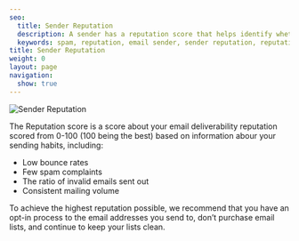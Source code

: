 ```yaml
---
seo:
  title: Sender Reputation
  description: A sender has a reputation score that helps identify whether they are a spammer.
  keywords: spam, reputation, email sender, sender reputation, reputation score
title: Sender Reputation
weight: 0
layout: page
navigation:
  show: true
---
```


![]({{root_url}}/images/reputation_1.png "Sender Reputation")

The Reputation score is a score about your email deliverability reputation scored from 0-100 (100 being the best) based on information abour your sending habits, including: 

-	Low bounce rates
-	Few spam complaints
-	The ratio of invalid emails sent out
-	Consistent mailing volume

To achieve the highest reputation possible, we recommend that you have an opt-in process to the email addresses you send to, don’t purchase email lists, and continue to keep your lists clean.
